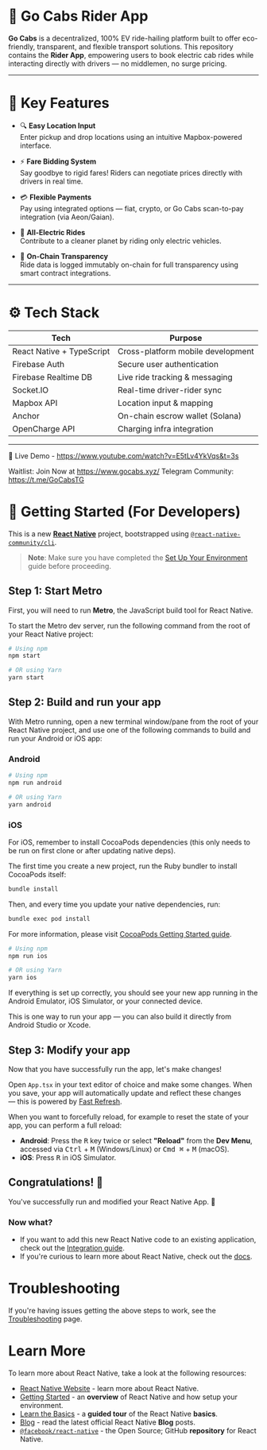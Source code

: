 # 🚖 Go Cabs Rider App

**Go Cabs** is a decentralized, 100% EV ride-hailing platform built to offer eco-friendly, transparent, and flexible transport solutions. This repository contains the **Rider App**, empowering users to book electric cab rides while interacting directly with drivers — no middlemen, no surge pricing.

---

# 🌟 Key Features

- 🔍 **Easy Location Input**  
  Enter pickup and drop locations using an intuitive Mapbox-powered interface.

- ⚡ **Fare Bidding System**  
  Say goodbye to rigid fares! Riders can negotiate prices directly with drivers in real time.

- 💳 **Flexible Payments**  
  Pay using integrated options — fiat, crypto, or Go Cabs scan-to-pay integration (via Aeon/Gaian).

- 🌱 **All-Electric Rides**  
  Contribute to a cleaner planet by riding only electric vehicles.

- 🔗 **On-Chain Transparency**  
  Ride data is logged immutably on-chain for full transparency using smart contract integrations.

---

# ⚙️ Tech Stack

| Tech                      | Purpose                           |
|---------------------------|-----------------------------------|
| React Native + TypeScript | Cross-platform mobile development |
| Firebase Auth             | Secure user authentication        |
| Firebase Realtime DB      | Live ride tracking & messaging    |
| Socket.IO                 | Real-time driver-rider sync       |
| Mapbox API                | Location input & mapping          |
| Anchor                    | On-chain escrow wallet (Solana)   |
| OpenCharge API            | Charging infra integration        |

---

📱 Live Demo - https://www.youtube.com/watch?v=E5tLv4YkVqs&t=3s

Waitlist: Join Now at https://www.gocabs.xyz/
Telegram Community: https://t.me/GoCabsTG

# 🚀 Getting Started (For Developers)

This is a new [**React Native**](https://reactnative.dev) project, bootstrapped using [`@react-native-community/cli`](https://github.com/react-native-community/cli).

> **Note**: Make sure you have completed the [Set Up Your Environment](https://reactnative.dev/docs/set-up-your-environment) guide before proceeding.

## Step 1: Start Metro

First, you will need to run **Metro**, the JavaScript build tool for React Native.

To start the Metro dev server, run the following command from the root of your React Native project:

```sh
# Using npm
npm start

# OR using Yarn
yarn start
```

## Step 2: Build and run your app

With Metro running, open a new terminal window/pane from the root of your React Native project, and use one of the following commands to build and run your Android or iOS app:

### Android

```sh
# Using npm
npm run android

# OR using Yarn
yarn android
```

### iOS

For iOS, remember to install CocoaPods dependencies (this only needs to be run on first clone or after updating native deps).

The first time you create a new project, run the Ruby bundler to install CocoaPods itself:

```sh
bundle install
```

Then, and every time you update your native dependencies, run:

```sh
bundle exec pod install
```

For more information, please visit [CocoaPods Getting Started guide](https://guides.cocoapods.org/using/getting-started.html).

```sh
# Using npm
npm run ios

# OR using Yarn
yarn ios
```

If everything is set up correctly, you should see your new app running in the Android Emulator, iOS Simulator, or your connected device.

This is one way to run your app — you can also build it directly from Android Studio or Xcode.

## Step 3: Modify your app

Now that you have successfully run the app, let's make changes!

Open `App.tsx` in your text editor of choice and make some changes. When you save, your app will automatically update and reflect these changes — this is powered by [Fast Refresh](https://reactnative.dev/docs/fast-refresh).

When you want to forcefully reload, for example to reset the state of your app, you can perform a full reload:

- **Android**: Press the <kbd>R</kbd> key twice or select **"Reload"** from the **Dev Menu**, accessed via <kbd>Ctrl</kbd> + <kbd>M</kbd> (Windows/Linux) or <kbd>Cmd ⌘</kbd> + <kbd>M</kbd> (macOS).
- **iOS**: Press <kbd>R</kbd> in iOS Simulator.

## Congratulations! :tada:

You've successfully run and modified your React Native App. :partying_face:

### Now what?

- If you want to add this new React Native code to an existing application, check out the [Integration guide](https://reactnative.dev/docs/integration-with-existing-apps).
- If you're curious to learn more about React Native, check out the [docs](https://reactnative.dev/docs/getting-started).

# Troubleshooting

If you're having issues getting the above steps to work, see the [Troubleshooting](https://reactnative.dev/docs/troubleshooting) page.

# Learn More

To learn more about React Native, take a look at the following resources:

- [React Native Website](https://reactnative.dev) - learn more about React Native.
- [Getting Started](https://reactnative.dev/docs/environment-setup) - an **overview** of React Native and how setup your environment.
- [Learn the Basics](https://reactnative.dev/docs/getting-started) - a **guided tour** of the React Native **basics**.
- [Blog](https://reactnative.dev/blog) - read the latest official React Native **Blog** posts.
- [`@facebook/react-native`](https://github.com/facebook/react-native) - the Open Source; GitHub **repository** for React Native.
